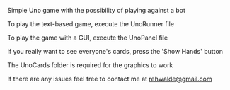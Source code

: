 Simple Uno game with the possibility of playing against a bot

To play the text-based game, execute the UnoRunner file

To play the game with a GUI, execute the UnoPanel file

If you really want to see everyone's cards, press the 'Show Hands' button

The UnoCards folder is required for the graphics to work

If there are any issues feel free to contact me at rehwalde@gmail.com
